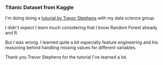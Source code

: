 ### Titanic Dataset from Kaggle

I'm doing doing a [tutorial by Trevor Stephens](http://trevorstephens.com/kaggle-titanic-tutorial/getting-started-with-r/) with my data science group.

I didn't expect I learn much considering that I know Random Forest already and R.

But I was wrong. I learned quite a bit especially feature engineering and his reasoning behind handling missing values for different variables.

Thank you Trevor Stephens for the tutorial I've learned a lot.
